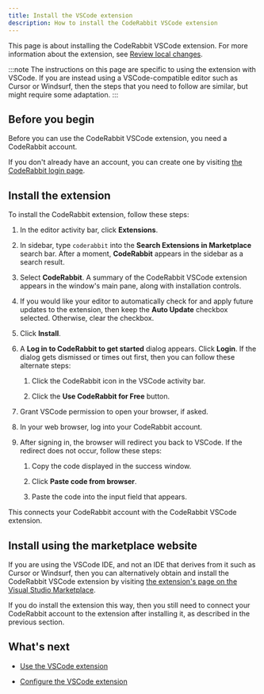 ```yaml
---
title: Install the VSCode extension
description: How to install the CodeRabbit VSCode extension
---
```


This page is about installing the CodeRabbit VSCode extension. For more information about the extension, see
[Review local changes](/code-editors).

:::note
The instructions on this page are specific to using the extension with VSCode. If you are instead using a VSCode-compatible editor such as Cursor or Windsurf, then the steps that you need to follow are similar, but might require some adaptation.
:::

## Before you begin

Before you can use the CodeRabbit VSCode extension, you need a CodeRabbit account.

If you don't already have an account, you can create one by visiting [the CodeRabbit login page](https://app.coderabbit.ai/login).

## Install the extension

To install the CodeRabbit extension, follow these steps:

1. In the editor activity bar, click **Extensions**.

1. In sidebar, type `coderabbit` into the **Search Extensions in Marketplace** search bar. After a moment, **CodeRabbit** appears in the sidebar as a search result.

1. Select **CodeRabbit**. A summary of the CodeRabbit VSCode extension appears in the window's main pane, along with installation controls.

1. If you would like your editor to automatically check for and apply future updates to the extension, then keep the **Auto Update** checkbox selected. Otherwise, clear the checkbox.

1. Click **Install**.

1. A **Log in to CodeRabbit to get started** dialog appears. Click **Login**. If the dialog gets dismissed or times out first, then you can follow these alternate steps:

   1. Click the CodeRabbit icon in the VSCode activity bar.

   1. Click the **Use CodeRabbit for Free** button.

1. Grant VSCode permission to open your browser, if asked.

1. In your web browser, log into your CodeRabbit account.

1. After signing in, the browser will redirect you back to VSCode. If the redirect does not occur, follow these steps:

   1. Copy the code displayed in the success window.

   2. Click **Paste code from browser**.

   3. Paste the code into the input field that appears.

This connects your CodeRabbit account with the CodeRabbit VSCode extension.

## Install using the marketplace website

If you are using the VSCode IDE, and not an IDE that derives from it such as Cursor or Windsurf, then you can alternatively obtain and install the CodeRabbit VSCode extension by visiting [the extension's page on the Visual Studio Marketplace](https://coderabbit.link/vscode-docs).

If you do install the extension this way, then you still need to connect your CodeRabbit account to the extension after installing it, as described in the previous section.

## What's next

- [Use the VSCode extension](/guides/use-vscode)

- [Configure the VSCode extension](/guides/config-vscode)
